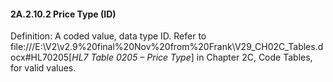 #### 2A.2.10.2 Price Type (ID)

Definition: A coded value, data type ID. Refer to file:///E:\V2\v2.9%20final%20Nov%20from%20Frank\V29_CH02C_Tables.docx#HL70205[_HL7 Table 0205 – Price Type_] in Chapter 2C, Code Tables, for valid values.
